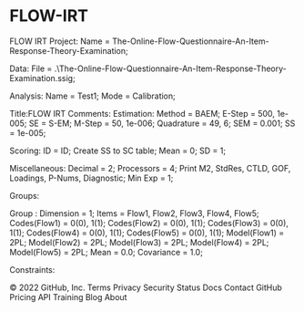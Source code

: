 # FLOW-IRT
FLOW IRT
Project:
    Name = The-Online-Flow-Questionnaire-An-Item-Response-Theory-Examination;

Data:
    File = .\The-Online-Flow-Questionnaire-An-Item-Response-Theory-Examination.ssig;

Analysis:
    Name = Test1;
    Mode = Calibration;

Title:FLOW IRT
Comments:
Estimation:
    Method = BAEM;
    E-Step = 500, 1e-005;
    SE = S-EM;
    M-Step = 50, 1e-006;
    Quadrature = 49, 6;
    SEM = 0.001;
    SS = 1e-005;

Scoring:
    ID = ID;
    Create SS to SC table;
    Mean = 0;
    SD = 1;

Miscellaneous:
    Decimal = 2;
    Processors = 4;
    Print M2, StdRes, CTLD, GOF, Loadings, P-Nums, Diagnostic;
    Min Exp = 1;

Groups:

Group :
    Dimension = 1;
    Items = Flow1, Flow2, Flow3, Flow4, Flow5;
    Codes(Flow1) = 0(0), 1(1);
    Codes(Flow2) = 0(0), 1(1);
    Codes(Flow3) = 0(0), 1(1);
    Codes(Flow4) = 0(0), 1(1);
    Codes(Flow5) = 0(0), 1(1);
    Model(Flow1) = 2PL;
    Model(Flow2) = 2PL;
    Model(Flow3) = 2PL;
    Model(Flow4) = 2PL;
    Model(Flow5) = 2PL;
    Mean = 0.0;
    Covariance = 1.0;

Constraints:

© 2022 GitHub, Inc.
Terms
Privacy
Security
Status
Docs
Contact GitHub
Pricing
API
Training
Blog
About

